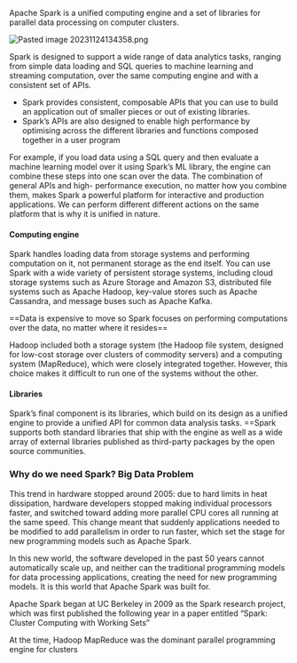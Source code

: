 Apache Spark is a unified computing engine and a set of libraries for parallel data processing on computer clusters.

![Pasted image 20231124134358.png](https://publish-01.obsidian.md/access/2948681fa29a77abab215fc5482133de/Images/Spark%20Course/Pasted%20image%2020231124134358.png)


Spark is designed to support a wide range of data analytics tasks, ranging from simple data loading and SQL queries to machine learning and streaming computation, over the same computing engine and with a consistent set of APIs.

- Spark provides consistent, composable APIs that you can use to build an application out of smaller pieces or out of existing libraries.
- Spark’s APIs are also designed to enable high performance by optimising across the different libraries and functions composed together in a user program

For example, if you load data using a SQL query and then evaluate a machine learning model over it using Spark’s ML library, the engine can combine these steps into one scan over the data. The combination of general APIs and high- performance execution, no matter how you combine them, makes Spark a powerful platform for interactive and production applications.
We can perform different different actions on the same platform that is why it is unified in nature.

#### Computing engine

Spark handles loading data from storage systems and performing computation on it, not permanent storage as the end itself. You can use Spark with a wide variety of persistent storage systems, including cloud storage systems such as Azure Storage and Amazon S3, distributed file systems such as Apache Hadoop, key-value stores such as Apache Cassandra, and message buses such as Apache Kafka.

==Data is expensive to move so Spark focuses on performing computations over the data, no matter where it resides==

Hadoop included both a storage system (the Hadoop file system, designed for low-cost storage over clusters of commodity servers) and a computing system (MapReduce), which were closely integrated together. However, this choice makes it difficult to run one of the systems without the other.

#### Libraries

Spark’s final component is its libraries, which build on its design as a unified engine to provide a unified API for common data analysis tasks. ==Spark supports both standard libraries that ship with the engine as well as a wide array of external libraries published as third-party packages by the open source communities.

### Why do we need Spark? Big Data Problem
This trend in hardware stopped around 2005: due to hard limits in heat dissipation, hardware developers stopped making individual processors faster, and switched toward adding more parallel CPU cores all running at the same speed. This change meant that suddenly applications needed to be modified to add parallelism in order to run faster, which set the stage for new programming models such as Apache Spark.

In this new world, the software developed in the past 50 years cannot automatically scale up, and neither can the traditional programming models for data processing applications, creating the need for new programming models. It is this world that Apache Spark was built for.

Apache Spark began at UC Berkeley in 2009 as the Spark research project, which was first published the following year in a paper entitled “Spark: Cluster Computing with Working Sets”

At the time, Hadoop MapReduce was the dominant parallel programming engine for clusters
